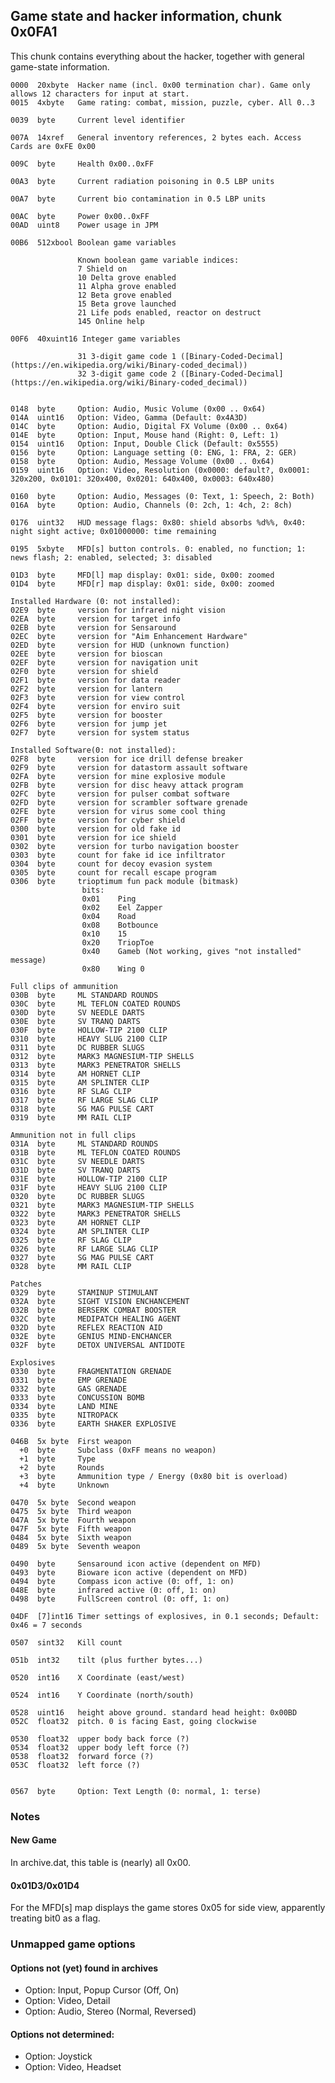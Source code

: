 ## Game state and hacker information, chunk 0x0FA1

This chunk contains everything about the hacker, together with general game-state information.


    0000  20xbyte  Hacker name (incl. 0x00 termination char). Game only allows 12 characters for input at start.
    0015  4xbyte   Game rating: combat, mission, puzzle, cyber. All 0..3

    0039  byte     Current level identifier

    007A  14xref   General inventory references, 2 bytes each. Access Cards are 0xFE 0x00

    009C  byte     Health 0x00..0xFF

    00A3  byte     Current radiation poisoning in 0.5 LBP units

    00A7  byte     Current bio contamination in 0.5 LBP units

    00AC  byte     Power 0x00..0xFF
    00AD  uint8    Power usage in JPM

    00B6  512xbool Boolean game variables

                   Known boolean game variable indices:
                   7 Shield on
                   10 Delta	grove enabled
                   11 Alpha grove enabled
                   12 Beta grove enabled
                   15 Beta grove launched
                   21 Life pods enabled, reactor on destruct
                   145 Online help
    
    00F6  40xuint16 Integer game variables

                   31 3-digit game code 1 ([Binary-Coded-Decimal](https://en.wikipedia.org/wiki/Binary-coded_decimal))
                   32 3-digit game code 2 ([Binary-Coded-Decimal](https://en.wikipedia.org/wiki/Binary-coded_decimal))

    
    0148  byte     Option: Audio, Music Volume (0x00 .. 0x64)
    014A  uint16   Option: Video, Gamma (Default: 0x4A3D)
    014C  byte     Option: Audio, Digital FX Volume (0x00 .. 0x64)
    014E  byte     Option: Input, Mouse hand (Right: 0, Left: 1)
    0154  uint16   Option: Input, Double Click (Default: 0x5555)
    0156  byte     Option: Language setting (0: ENG, 1: FRA, 2: GER)
    0158  byte     Option: Audio, Message Volume (0x00 .. 0x64)  
    0159  uint16   Option: Video, Resolution (0x0000: default?, 0x0001: 320x200, 0x0101: 320x400, 0x0201: 640x400, 0x0003: 640x480)  

    0160  byte     Option: Audio, Messages (0: Text, 1: Speech, 2: Both)
    016A  byte     Option: Audio, Channels (0: 2ch, 1: 4ch, 2: 8ch)

    0176  uint32   HUD message flags: 0x80: shield absorbs %d%%, 0x40: night sight active; 0x01000000: time remaining

    0195  5xbyte   MFD[s] button controls. 0: enabled, no function; 1: news flash; 2: enabled, selected; 3: disabled

    01D3  byte     MFD[l] map display: 0x01: side, 0x00: zoomed
    01D4  byte     MFD[r] map display: 0x01: side, 0x00: zoomed

    Installed Hardware (0: not installed):
    02E9  byte     version for infrared night vision
    02EA  byte     version for target info
    02EB  byte     version for Sensaround
    02EC  byte     version for "Aim Enhancement Hardware"
    02ED  byte     version for HUD (unknown function)
    02EE  byte     version for bioscan
    02EF  byte     version for navigation unit
    02F0  byte     version for shield
    02F1  byte     version for data reader
    02F2  byte     version for lantern
    02F3  byte     version for view control
    02F4  byte     version for enviro suit
    02F5  byte     version for booster
    02F6  byte     version for jump jet
    02F7  byte     version for system status
	
    Installed Software(0: not installed):
    02F8  byte     version for ice drill defense breaker
    02F9  byte     version for datastorm assault software
    02FA  byte     version for mine explosive module
    02FB  byte     version for disc heavy attack program
    02FC  byte     version for pulser combat software
    02FD  byte     version for scrambler software grenade
    02FE  byte     version for virus some cool thing
    02FF  byte     version for cyber shield
    0300  byte     version for old fake id
    0301  byte     version for ice shield
    0302  byte     version for turbo navigation booster
    0303  byte     count for fake id ice infiltrator
    0304  byte     count for decoy evasion system
    0305  byte     count for recall escape program
    0306  byte     trioptimum fun pack module (bitmask)
	                bits:
	                0x01    Ping
	                0x02    Eel Zapper
	                0x04    Road
	                0x08    Botbounce
	                0x10    15
	                0x20    TriopToe
                    0x40    Gameb (Not working, gives "not installed" message)
	                0x80    Wing 0

    Full clips of ammunition
    030B  byte     ML STANDARD ROUNDS
    030C  byte     ML TEFLON COATED ROUNDS 
    030D  byte     SV NEEDLE DARTS
    030E  byte     SV TRANQ DARTS
    030F  byte     HOLLOW-TIP 2100 CLIP
    0310  byte     HEAVY SLUG 2100 CLIP
    0311  byte     DC RUBBER SLUGS
    0312  byte     MARK3 MAGNESIUM-TIP SHELLS
    0313  byte     MARK3 PENETRATOR SHELLS
    0314  byte     AM HORNET CLIP
    0315  byte     AM SPLINTER CLIP
    0316  byte     RF SLAG CLIP
    0317  byte     RF LARGE SLAG CLIP
    0318  byte     SG MAG PULSE CART
    0319  byte     MM RAIL CLIP
	
	Ammunition not in full clips
    031A  byte     ML STANDARD ROUNDS
    031B  byte     ML TEFLON COATED ROUNDS
    031C  byte     SV NEEDLE DARTS
    031D  byte     SV TRANQ DARTS
    031E  byte     HOLLOW-TIP 2100 CLIP
    031F  byte     HEAVY SLUG 2100 CLIP
    0320  byte     DC RUBBER SLUGS
    0321  byte     MARK3 MAGNESIUM-TIP SHELLS
    0322  byte     MARK3 PENETRATOR SHELLS
    0323  byte     AM HORNET CLIP
    0324  byte     AM SPLINTER CLIP
    0325  byte     RF SLAG CLIP
    0326  byte     RF LARGE SLAG CLIP
    0327  byte     SG MAG PULSE CART
    0328  byte     MM RAIL CLIP
	
	Patches
    0329  byte     STAMINUP STIMULANT
    032A  byte     SIGHT VISION ENCHANCEMENT
    032B  byte     BERSERK COMBAT BOOSTER
    032C  byte     MEDIPATCH HEALING AGENT
    032D  byte     REFLEX REACTION AID
    032E  byte     GENIUS MIND-ENCHANCER
    032F  byte     DETOX UNIVERSAL ANTIDOTE
	
	Explosives
    0330  byte     FRAGMENTATION GRENADE
    0331  byte     EMP GRENADE
    0332  byte     GAS GRENADE
    0333  byte     CONCUSSION BOMB
    0334  byte     LAND MINE
    0335  byte     NITROPACK
    0336  byte     EARTH SHAKER EXPLOSIVE
    
    046B  5x byte  First weapon
      +0  byte     Subclass (0xFF means no weapon)
      +1  byte     Type
      +2  byte     Rounds
      +3  byte     Ammunition type / Energy (0x80 bit is overload)
      +4  byte     Unknown
    
    0470  5x byte  Second weapon
    0475  5x byte  Third weapon
    047A  5x byte  Fourth weapon
    047F  5x byte  Fifth weapon
    0484  5x byte  Sixth weapon
    0489  5x byte  Seventh weapon
    
    0490  byte     Sensaround icon active (dependent on MFD)
    0493  byte     Bioware icon active (dependent on MFD)
    0494  byte     Compass icon active (0: off, 1: on)
    048E  byte     infrared active (0: off, 1: on)
    0498  byte     FullScreen control (0: off, 1: on)

    04DF  [7]int16 Timer settings of explosives, in 0.1 seconds; Default: 0x46 = 7 seconds

    0507  sint32   Kill count

    051b  int32    tilt (plus further bytes...)

    0520  int16    X Coordinate (east/west)

    0524  int16    Y Coordinate (north/south)

    0528  uint16   height above ground. standard head height: 0x00BD
    052C  float32  pitch. 0 is facing East, going clockwise  

    0530  float32  upper body back force (?)
    0534  float32  upper body left force (?)
    0538  float32  forward force (?)
    053C  float32  left force (?)


    0567  byte     Option: Text Length (0: normal, 1: terse)

### Notes

#### New Game
In archive.dat, this table is (nearly) all 0x00.

#### 0x01D3/0x01D4
For the MFD[s] map displays the game stores 0x05 for side view, apparently treating bit0 as a flag.


### Unmapped game options

#### Options not (yet) found in archives
* Option: Input, Popup Cursor (Off, On)
* Option: Video, Detail
* Option: Audio, Stereo (Normal, Reversed)

#### Options not determined:
* Option: Joystick
* Option: Video, Headset
